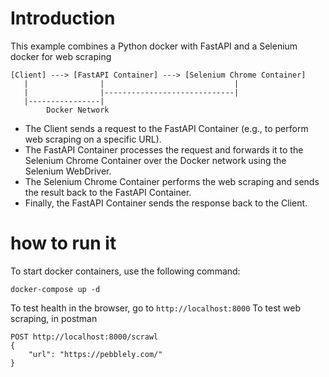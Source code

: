 # Introduction
This example combines a Python docker with FastAPI and a Selenium docker for web scraping

```
[Client] ---> [FastAPI Container] ---> [Selenium Chrome Container]
   |                |                             |
   |                |-----------------------------|
   |----------------|
        Docker Network
```
- The Client sends a request to the FastAPI Container (e.g., to perform web scraping on a specific URL).
- The FastAPI Container processes the request and forwards it to the Selenium Chrome Container over the Docker network using the Selenium WebDriver.
- The Selenium Chrome Container performs the web scraping and sends the result back to the FastAPI Container.
- Finally, the FastAPI Container sends the response back to the Client.

# how to run it
To start docker containers, use the following command:
```
docker-compose up -d
```
To test health in the browser, go to `http://localhost:8000`
To test web scraping, in postman
```
POST http://localhost:8000/scrawl
{
    "url": "https://pebblely.com/"
}
```